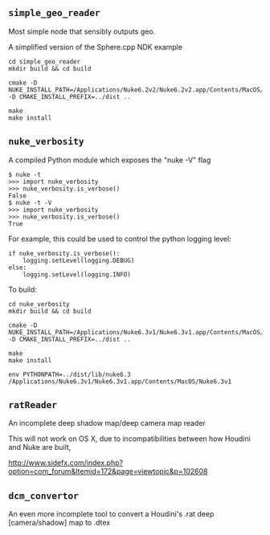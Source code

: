 ## `simple_geo_reader`

Most simple node that sensibly outputs geo.

A simplified version of the Sphere.cpp NDK example

    cd simple_geo_reader
    mkdir build && cd build

    cmake -D NUKE_INSTALL_PATH=/Applications/Nuke6.2v2/Nuke6.2v2.app/Contents/MacOS/ -D CMAKE_INSTALL_PREFIX=../dist ..

    make
    make install


## `nuke_verbosity`

A compiled Python module which exposes the "nuke -V" flag

    $ nuke -t
    >>> import nuke_verbosity
    >>> nuke_verbosity.is_verbose()
    False
    $ nuke -t -V
    >>> import nuke_verbosity
    >>> nuke_verbosity.is_verbose()
    True


For example, this could be used to control the python logging level:

    if nuke_verbosity.is_verbose():
        logging.setLevel(logging.DEBUG)
    else:
        logging.setLevel(logging.INFO)


To build:

    cd nuke_verbosity
    mkdir build && cd build

    cmake -D NUKE_INSTALL_PATH=/Applications/Nuke6.3v1/Nuke6.3v1.app/Contents/MacOS/ -D CMAKE_INSTALL_PREFIX=../dist ..

    make
    make install

    env PYTHONPATH=../dist/lib/nuke6.3 /Applications/Nuke6.3v1/Nuke6.3v1.app/Contents/MacOS/Nuke6.3v1

## `ratReader`

An incomplete deep shadow map/deep camera map reader

This will not work on OS X, due to incompatibilities between how
Houdini and Nuke are built,

http://www.sidefx.com/index.php?option=com_forum&Itemid=172&page=viewtopic&p=102608

## `dcm_convertor`

An even more incomplete tool to convert a Houdini's .rat deep
[camera/shadow] map to .dtex